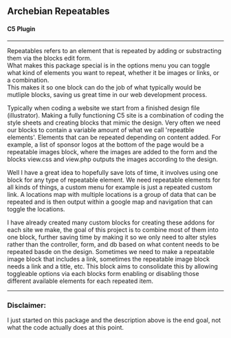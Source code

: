 <h2>Archebian Repeatables</h2>
<h4>C5 Plugin</h4>
<hr>
<p>
Repeatables refers to an element that is repeated by adding or substracting them via the blocks edit form.<br>
What makes this package special is in the options menu you can toggle what kind of elements you want to repeat, whether it be images or links, or a combination.<br>
This makes it so one block can do the job of what typically would be mutliple blocks, saving us great time in our web development process.
</p>
<p>
Typically when coding a website we start from a finished design file (illustrator).  Making a fully functioning C5 site is a combination of coding the style sheets and creating blocks that mimic the design.  Very often we need our blocks to contain a variable amount of what we call 'repeatble elements'.  Elements that can be repeated depending on content added.  For example, a list of sponsor logos at the bottom of the page would be a repeatable images block, where the images are added to the form and the blocks view.css and view.php outputs the images according to the design.
</p>
<p>
Well I have a great idea to hopefully save lots of time, it involves using one block for any type of repeatable element.  We need repeatable elements for all kinds of things, a custom menu for example is just a repeated custom link.  A locations map with multiple locations is a group of data that can be repeated and is then output within a google map and navigation that can toggle the locations.
</p>
<p>
I have already created many custom blocks for creating these addons for each site we make, the goal of this project is to combine most of them into one block, further saving time by making it so we only need to alter styles rather than the controller, form, and db based on what content needs to be repeated basde on the design.  Sometimes we need to make a repeatable image block that includes a link, sometimes the repeatable image block needs a link and a title, etc.  This block aims to consolidate this by allowing toggleable options via each blocks form enabling or disabling those different available elements for each repeated item.
</p>
<hr>
<h3>Disclaimer:</h3>
<p>
I just started on this package and the description above is the end goal, not what the code actually does at this point.
</p>
